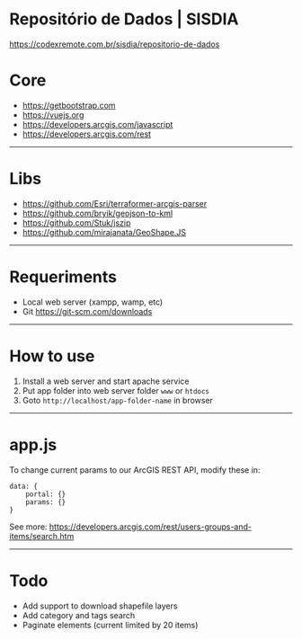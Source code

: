 # Repositório de Dados | SISDIA

https://codexremote.com.br/sisdia/repositorio-de-dados

# Core

- https://getbootstrap.com
- https://vuejs.org
- https://developers.arcgis.com/javascript
- https://developers.arcgis.com/rest

- - - - -

# Libs

- https://github.com/Esri/terraformer-arcgis-parser
- https://github.com/bryik/geojson-to-kml
- https://github.com/Stuk/jszip
- https://github.com/mirajanata/GeoShape.JS

- - - - -

# Requeriments

- Local web server (xampp, wamp, etc)
- Git https://git-scm.com/downloads

- - - - -

# How to use

1. Install a web server and start apache service
2. Put app folder into web server folder `www` or `htdocs`
3. Goto `http://localhost/app-folder-name` in browser

- - - - -

# app.js

To change current params to our ArcGIS REST API, modify these in:

```
data: {
    portal: {}
    params: {}
}
```

See more: https://developers.arcgis.com/rest/users-groups-and-items/search.htm

- - - - -

# Todo

- Add support to download shapefile layers
- Add category and tags search
- Paginate elements (current limited by 20 items)